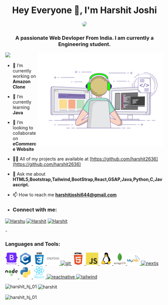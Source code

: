 
<h1 align="center">Hey Everyone 👋, I'm Harshit Joshi</h1>
<div align="center"> <img width="300" style = "border-radius: 100%;" src="https://images.unsplash.com/photo-1510915228340-29c85a43dcfe?w=500&auto=format&fit=crop&q=60&ixlib=rb-4.0.3&ixid=M3wxMjA3fDB8MHxzZWFyY2h8Mnx8Y29kZXJ8ZW58MHx8MHx8fDA%3D"> </div>
<h3 align="center">A passionate Web Devloper From India. I am currently a Engineering student.</h3>
<img align="right" alt="Coding" width="400" src="https://raw.githubusercontent.com/devSouvik/devSouvik/master/gif3.gif">

<p align="left"> <img src="https://camo.githubusercontent.com/487bbe45122e71dfb8723778c29f948c77b4c9ce05625f1814b66ab435c1885b/68747470733a2f2f6b6f6d617265762e636f6d2f67687076632f3f757365726e616d653d4d756b65736870616e64657930323836266c6162656c3d50726f66696c65253230766965777326636f6c6f723d306537356236267374796c653d666c6174" "alt="Harshit" /> </p>

- 🔭 I’m currently working on **Amazon Clone**

- 🌱 I’m currently learning **Java**

- 👯 I’m looking to collaborate on **eCommerce Website**

- 👨‍💻 All of my projects are available at [https://github.com/harshit2636](https://github.com/harshit2636)

- 💬 Ask me about **HTML5,Bootstrap,Tailwind,BootStrap,React,GSAP,Java,Python,C,Javascript.**

- 📫 How to reach me **harshitjoshi644@gmail.com**

- <h3 align="left">Connect with me:</h3>
<p align="left">
<a href="https://www.linkedin.com/in/harshit-joshi-5879ab255" target="blank"><img align="center" src="https://raw.githubusercontent.com/rahuldkjain/github-profile-readme-generator/master/src/images/icons/Social/linked-in-alt.svg" alt="Harshu" height="30" width="40" /></a>
<a href="https://instagram.com/harshit_hj_01" target="blank"><img align="center" src="https://raw.githubusercontent.com/rahuldkjain/github-profile-readme-generator/master/src/images/icons/Social/instagram.svg" alt="Harshit" height="30" width="40" /></a>
  <a href="https://x.com/Harshit43802598?s=09" target="blank"><img align="center" src="https://raw.githubusercontent.com/rahuldkjain/github-profile-readme-generator/master/src/images/icons/Social/twitter.svg" alt="Harshit" height="30" width="40" /></a>
</p>
- <h3 align="left">Languages and Tools:</h3>
<p align="left"> <a href="https://getbootstrap.com" target="_blank" rel="noreferrer"> <img src="https://raw.githubusercontent.com/devicons/devicon/master/icons/bootstrap/bootstrap-plain-wordmark.svg" alt="bootstrap" width="40" height="40"/> </a> <a href="https://www.cprogramming.com/" target="_blank" rel="noreferrer"> <img src="https://raw.githubusercontent.com/devicons/devicon/master/icons/c/c-original.svg" alt="c" width="40" height="40"/> </a> <a href="https://www.w3schools.com/cpp/" target="_blank" rel="noreferrer">  </a> <a href="https://www.w3schools.com/css/" target="_blank" rel="noreferrer"> <img src="https://raw.githubusercontent.com/devicons/devicon/master/icons/css3/css3-original-wordmark.svg" alt="css3" width="40" height="40"/> </a> <a href="https://expressjs.com" target="_blank" rel="noreferrer"> <img src="https://raw.githubusercontent.com/devicons/devicon/master/icons/express/express-original-wordmark.svg" alt="express" width="40" height="40"/>  <a href="https://git-scm.com/" target="_blank" rel="noreferrer"> <img src="https://www.vectorlogo.zone/logos/git-scm/git-scm-icon.svg" alt="git" width="40" height="40"/> </a> <a href="https://www.w3.org/html/" target="_blank" rel="noreferrer"> <img src="https://raw.githubusercontent.com/devicons/devicon/master/icons/html5/html5-original-wordmark.svg" alt="html5" width="40" height="40"/> </a> <a href="https://developer.mozilla.org/en-US/docs/Web/JavaScript" target="_blank" rel="noreferrer"> <img src="https://raw.githubusercontent.com/devicons/devicon/master/icons/javascript/javascript-original.svg" alt="javascript" width="40" height="40"/> </a> <a href="https://www.linux.org/" target="_blank" rel="noreferrer"> <img src="https://raw.githubusercontent.com/devicons/devicon/master/icons/linux/linux-original.svg" alt="linux" width="40" height="40"/> </a> <a href="https://www.mongodb.com/" target="_blank" rel="noreferrer"> <img src="https://raw.githubusercontent.com/devicons/devicon/master/icons/mongodb/mongodb-original-wordmark.svg" alt="mongodb" width="40" height="40"/> </a> <a href="https://www.mysql.com/" target="_blank" rel="noreferrer"> <img src="https://raw.githubusercontent.com/devicons/devicon/master/icons/mysql/mysql-original-wordmark.svg" alt="mysql" width="40" height="40"/> </a> <a href="https://nextjs.org/" target="_blank" rel="noreferrer"> <img src="https://cdn.worldvectorlogo.com/logos/nextjs-2.svg" alt="nextjs" width="40" height="40"/> </a> <a href="https://nodejs.org" target="_blank" rel="noreferrer"> <img src="https://raw.githubusercontent.com/devicons/devicon/master/icons/nodejs/nodejs-original-wordmark.svg" alt="nodejs" width="40" height="40"/> </a> <a href="https://www.python.org" target="_blank" rel="noreferrer"> <img src="https://raw.githubusercontent.com/devicons/devicon/master/icons/python/python-original.svg" alt="python" width="40" height="40"/> </a> <a href="https://reactjs.org/" target="_blank" rel="noreferrer"> <img src="https://raw.githubusercontent.com/devicons/devicon/master/icons/react/react-original-wordmark.svg" alt="react" width="40" height="40"/> </a> <a href="https://reactnative.dev/" target="_blank" rel="noreferrer"> <img src="https://reactnative.dev/img/header_logo.svg" alt="reactnative" width="40" height="40"/> </a> <a href="https://tailwindcss.com/" target="_blank" rel="noreferrer"> <img src="https://www.vectorlogo.zone/logos/tailwindcss/tailwindcss-icon.svg" alt="tailwind" width="40" height="40"/> </a> </p>

<p><img align="left" src="https://github-readme-stats.vercel.app/api/top-langs?username=harshit2636&show_icons=true&locale=en&layout=compact" alt="harshit_hj_01" /></p>

<p>&nbsp;<img align="center" src="https://github-readme-stats.vercel.app/api?username=harshit2636&show_icons=true&locale=en" alt="harshit" /></p>

<p><img align="center" src="https://github-readme-streak-stats.herokuapp.com/?user=harshit2636&" alt="harshit_hj_01" /></p>





